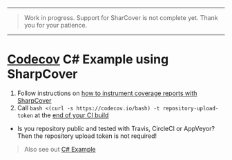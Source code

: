------
> Work in progress. Support for SharCover is not complete yet. Thank you for your patience.
------

[Codecov][0] C# Example using SharpCover
========================================

1. Follow instructions on [how to instrument coverage reports with SharpCover](https://github.com/codecov/example-csharp-sharpcover/blob/master/Makefile#L17-L21)
2. Call `bash <(curl -s https://codecov.io/bash) -t repository-upload-token` at the [end of your CI build](https://github.com/codecov/example-csharp-sharpcover/blob/master/.travis.yml#L11)
  - Is you repository public and tested with Travis, CircleCI or AppVeyor? Then the repository upload token is not required!

> Also see out [C# Example][1]




[0]: https://codecov.io/
[1]: https://github.com/codecov/example-csharp
